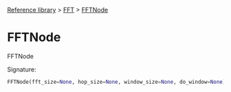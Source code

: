 [Reference library](../index.md) > [FFT](index.md) > [FFTNode](fftnode.md)

# FFTNode

FFTNode

Signature:
```python
FFTNode(fft_size=None, hop_size=None, window_size=None, do_window=None)
```
